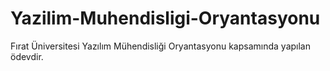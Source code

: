 # Yazilim-Muhendisligi-Oryantasyonu

  Fırat Üniversitesi Yazılım Mühendisliği Oryantasyonu kapsamında yapılan ödevdir.
